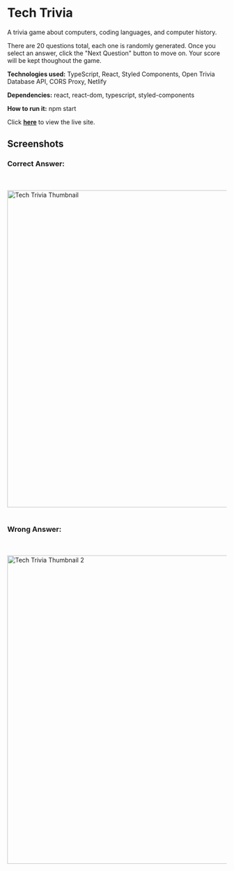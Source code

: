 <h1>Tech Trivia</h1>

A trivia game about computers, coding languages, and computer history. 

There are 20 questions total, each one is randomly generated. Once you select an answer, click the "Next Question" button to move on. Your score will be kept thoughout the game.

**Technologies used:** TypeScript, React, Styled Components, Open Trivia Database API, CORS Proxy, Netlify

**Dependencies:** react, react-dom, typescript, styled-components

**How to run it:** npm start

Click **[here](https://tech-trivia-rck.netlify.app/)** to view the live site.

<h2>Screenshots</h2>
  
<h3>Correct Answer:</h3><br> 
<br>
<img width="727" alt="Tech Trivia Thumbnail" src="https://github.com/robertkanejr/react-quiz/assets/72464392/014c4bbf-53e1-4b71-bdce-a70b5863319b">
<br>
<br> 
<h3>Wrong Answer:</h3><br>  
<br>
<img width="707" alt="Tech Trivia Thumbnail 2" src="https://github.com/robertkanejr/react-quiz/assets/72464392/6423584d-2aa8-407e-8cf1-4c5e9486d463">
